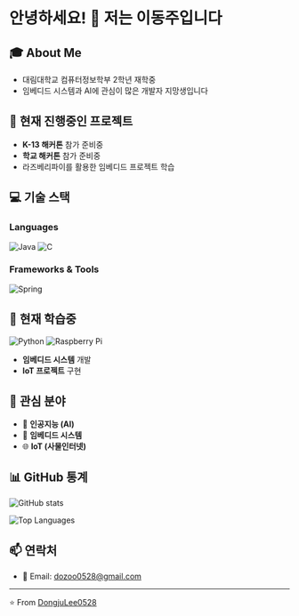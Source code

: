 # 안녕하세요! 👋 저는 이동주입니다

## 🎓 About Me
- 대림대학교 컴퓨터정보학부 2학년 재학중
- 임베디드 시스템과 AI에 관심이 많은 개발자 지망생입니다

## 🔭 현재 진행중인 프로젝트
- **K-13 해커톤** 참가 준비중
- **학교 해커톤** 참가 준비중
- 라즈베리파이를 활용한 임베디드 프로젝트 학습

## 💻 기술 스택

### Languages
![Java](https://img.shields.io/badge/Java-ED8B00?style=for-the-badge&logo=openjdk&logoColor=white)
![C](https://img.shields.io/badge/C-00599C?style=for-the-badge&logo=c&logoColor=white)

### Frameworks & Tools
![Spring](https://img.shields.io/badge/Spring-6DB33F?style=for-the-badge&logo=spring&logoColor=white)

## 🌱 현재 학습중
![Python](https://img.shields.io/badge/Python-3776AB?style=for-the-badge&logo=python&logoColor=white)
![Raspberry Pi](https://img.shields.io/badge/-RaspberryPi-C51A4A?style=for-the-badge&logo=Raspberry-Pi)
- **임베디드 시스템** 개발
- **IoT 프로젝트** 구현

## 👀 관심 분야
- 🤖 **인공지능 (AI)**
- 🔧 **임베디드 시스템**
- 🌐 **IoT (사물인터넷)**

## 📊 GitHub 통계

![GitHub stats](https://github-readme-stats.vercel.app/api?username=DongjuLee0528&show_icons=true&theme=radical)

![Top Languages](https://github-readme-stats.vercel.app/api/top-langs/?username=DongjuLee0528&layout=compact&theme=radical)

## 📫 연락처
- 📧 Email: dozoo0528@gmail.com

---
⭐️ From [DongjuLee0528](https://github.com/DongjuLee0528)
